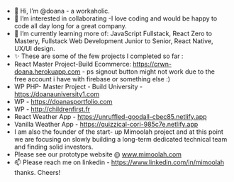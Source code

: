 - 👋 Hi, I’m @doana - a workaholic.
- 👀 I’m interested in collaborating -I love coding and would be happy to code all day long for a great company.
- 🌱 I’m currently learning more of: JavaScript Fullstack, React Zero to Mastery, Fullstack Web Development Junior to Senior, React Native, UX/UI design.
- ✨ These are some of the few projects I completed so far : 
- React Master Project-Build Ecommerce: https://crwn-doana.herokuapp.com - ps signout button might not work due to the free account i have with firebase or something else :)
- WP PHP- Master Project - Build University - https://doanauniversity1.com
- WP - https://doanasportfolio.com
- WP - http://childrenfirst.fr
- React Weather App - https://unruffled-goodall-cbec85.netlify.app
- Vanilla Weather App - https://quizzical-cori-985c7e.netlify.app
- I am also the founder of the start- up Mimoolah project and at this point we are focusing on slowly building a long-term dedicated technical team and finding solid investors.
- Please see our prototype website @ www.mimoolah.com 
- 📫 Please reach me on linkedin - https://www.linkedin.com/in/mimoolah thanks.
Cheers!


<!---
doana01/doana01 is a ✨ special ✨ repository because its `README.md` (this file) appears on your GitHub profile.
You can click the Preview link to take a look at your changes.
--->
